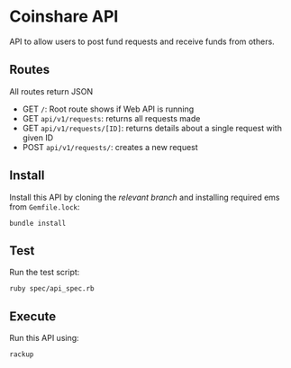# Coinshare API

API to allow users to post fund requests and receive funds from others.

## Routes

All routes return JSON

- GET `/`: Root route shows if Web API is running
- GET `api/v1/requests`: returns all requests made
- GET `api/v1/requests/[ID]`: returns details about a single request with given ID
- POST `api/v1/requests/`: creates a new request

## Install

Install this API by cloning the _relevant branch_ and installing required ems from `Gemfile.lock`:

```shell
bundle install
```

## Test

Run the test script:

```shell
ruby spec/api_spec.rb
```

## Execute

Run this API using:

```shell
rackup
```
